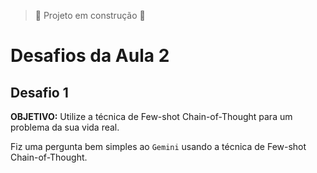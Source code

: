 > :construction: Projeto em construção :construction:

# Desafios da Aula 2
## Desafio 1
**OBJETIVO:** Utilize a técnica de Few-shot Chain-of-Thought para um problema da sua vida real.

Fiz uma pergunta bem simples ao `Gemini` usando a técnica de Few-shot Chain-of-Thought.




























